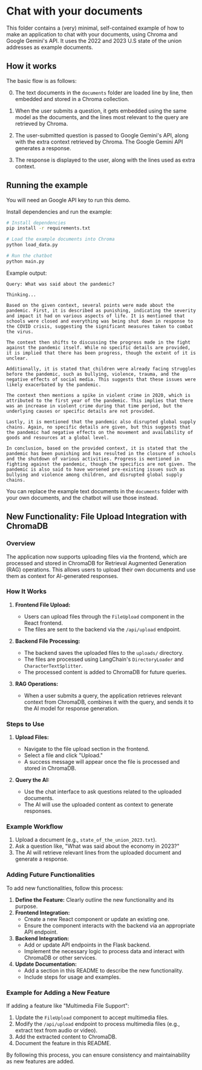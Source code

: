 # Chat with your documents

This folder contains a (very) minimal, self-contained example of how to make an application to chat with your documents, using Chroma and Google Gemini's API.
It uses the 2022 and 2023 U.S state of the union addresses as example documents.

## How it works

The basic flow is as follows:

0. The text documents in the `documents` folder are loaded line by line, then embedded and stored in a Chroma collection.

1. When the user submits a question, it gets embedded using the same model as the documents, and the lines most relevant to the query are retrieved by Chroma.
2. The user-submitted question is passed to Google Gemini's API, along with the extra context retrieved by Chroma. The Google Gemini API generates a response.
3. The response is displayed to the user, along with the lines used as extra context.

## Running the example

You will need an Google API key to run this demo.

Install dependencies and run the example:

```bash
# Install dependencies
pip install -r requirements.txt

# Load the example documents into Chroma
python load_data.py

# Run the chatbot
python main.py
```

Example output:

```
Query: What was said about the pandemic?

Thinking...

Based on the given context, several points were made about the pandemic. First, it is described as punishing, indicating the severity and impact it had on various aspects of life. It is mentioned that schools were closed and everything was being shut down in response to the COVID crisis, suggesting the significant measures taken to combat the virus.

The context then shifts to discussing the progress made in the fight against the pandemic itself. While no specific details are provided, it is implied that there has been progress, though the extent of it is unclear.

Additionally, it is stated that children were already facing struggles before the pandemic, such as bullying, violence, trauma, and the negative effects of social media. This suggests that these issues were likely exacerbated by the pandemic.

The context then mentions a spike in violent crime in 2020, which is attributed to the first year of the pandemic. This implies that there was an increase in violent crime during that time period, but the underlying causes or specific details are not provided.

Lastly, it is mentioned that the pandemic also disrupted global supply chains. Again, no specific details are given, but this suggests that the pandemic had negative effects on the movement and availability of goods and resources at a global level.

In conclusion, based on the provided context, it is stated that the pandemic has been punishing and has resulted in the closure of schools and the shutdown of various activities. Progress is mentioned in fighting against the pandemic, though the specifics are not given. The pandemic is also said to have worsened pre-existing issues such as bullying and violence among children, and disrupted global supply chains.
```

You can replace the example text documents in the `documents` folder with your own documents, and the chatbot will use those instead.

## New Functionality: File Upload Integration with ChromaDB

### Overview
The application now supports uploading files via the frontend, which are processed and stored in ChromaDB for Retrieval Augmented Generation (RAG) operations. This allows users to upload their own documents and use them as context for AI-generated responses.

### How It Works
1. **Frontend File Upload:**
   - Users can upload files through the `FileUpload` component in the React frontend.
   - The files are sent to the backend via the `/api/upload` endpoint.

2. **Backend File Processing:**
   - The backend saves the uploaded files to the `uploads/` directory.
   - The files are processed using LangChain's `DirectoryLoader` and `CharacterTextSplitter`.
   - The processed content is added to ChromaDB for future queries.

3. **RAG Operations:**
   - When a user submits a query, the application retrieves relevant context from ChromaDB, combines it with the query, and sends it to the AI model for response generation.

### Steps to Use
1. **Upload Files:**
   - Navigate to the file upload section in the frontend.
   - Select a file and click "Upload."
   - A success message will appear once the file is processed and stored in ChromaDB.

2. **Query the AI:**
   - Use the chat interface to ask questions related to the uploaded documents.
   - The AI will use the uploaded content as context to generate responses.

### Example Workflow
1. Upload a document (e.g., `state_of_the_union_2023.txt`).
2. Ask a question like, "What was said about the economy in 2023?"
3. The AI will retrieve relevant lines from the uploaded document and generate a response.

### Adding Future Functionalities
To add new functionalities, follow this process:
1. **Define the Feature:** Clearly outline the new functionality and its purpose.
2. **Frontend Integration:**
   - Create a new React component or update an existing one.
   - Ensure the component interacts with the backend via an appropriate API endpoint.
3. **Backend Integration:**
   - Add or update API endpoints in the Flask backend.
   - Implement the necessary logic to process data and interact with ChromaDB or other services.
4. **Update Documentation:**
   - Add a section in this README to describe the new functionality.
   - Include steps for usage and examples.

### Example for Adding a New Feature
If adding a feature like "Multimedia File Support":
1. Update the `FileUpload` component to accept multimedia files.
2. Modify the `/api/upload` endpoint to process multimedia files (e.g., extract text from audio or video).
3. Add the extracted content to ChromaDB.
4. Document the feature in this README.

By following this process, you can ensure consistency and maintainability as new features are added.
